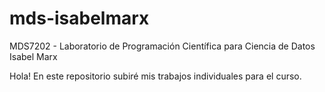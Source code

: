 # mds-isabelmarx
MDS7202 - Laboratorio de Programación Científica para Ciencia de Datos
Isabel Marx

Hola! En este repositorio subiré mis trabajos individuales para el curso.
